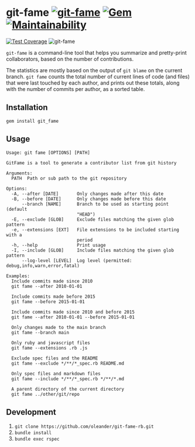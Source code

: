 # git-fame [![git-fame](https://github.com/oleander/git-fame-rb/actions/workflows/main.yml/badge.svg)](https://github.com/oleander/git-fame-rb/actions/workflows/main.yml) [![Gem](https://img.shields.io/gem/v/git_fame)](https://rubygems.org/gems/git_fame) [![Maintainability](https://api.codeclimate.com/v1/badges/2a0fd846e3a7482679ac/maintainability)](https://codeclimate.com/github/oleander/git-fame-rb/maintainability)
[![Test Coverage](https://api.codeclimate.com/v1/badges/2a0fd846e3a7482679ac/test_coverage)](https://codeclimate.com/github/oleander/git-fame-rb/test_coverage) ![git-fame](resources/example.png)

`git-fame` is a command-line tool that helps you summarize and pretty-print collaborators, based on the number of contributions.

The statistics are mostly based on the output of `git blame` on the current branch.
`git fame` counts the total number of current lines of code (and files) that were last touched by each author, and prints out these totals, along with the number of commits per author, as a sorted table.

## Installation

`gem install git_fame`

## Usage

``` shell
Usage: git fame [OPTIONS] [PATH]

GitFame is a tool to generate a contributor list from git history

Arguments:
  PATH  Path or sub path to the git repository

Options:
  -A, --after [DATE]       Only changes made after this date
  -B, --before [DATE]      Only changes made before this date
      --branch [NAME]      Branch to be used as starting point (default
                           "HEAD")
  -E, --exclude [GLOB]     Exclude files matching the given glob pattern
  -e, --extensions [EXT]   File extensions to be included starting with a
                           period
  -h, --help               Print usage
  -I, --include [GLOB]     Include files matching the given glob pattern
      --log-level [LEVEL]  Log level (permitted: debug,info,warn,error,fatal)

Examples:
  Include commits made since 2010
  git fame --after 2010-01-01

  Include commits made before 2015
  git fame --before 2015-01-01

  Include commits made since 2010 and before 2015
  git fame --after 2010-01-01 --before 2015-01-01

  Only changes made to the main branch
  git fame --branch main

  Only ruby and javascript files
  git fame --extensions .rb .js

  Exclude spec files and the README
  git fame --exclude */**/*_spec.rb README.md

  Only spec files and markdown files
  git fame --include */**/*_spec.rb */**/*.md

  A parent directory of the current directory
  git fame ../other/git/repo
```

## Development

1. `git clone https://github.com/oleander/git-fame-rb.git`
2. `bundle install`
3. `bundle exec rspec`
